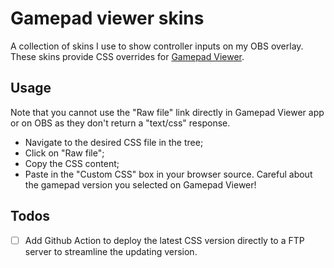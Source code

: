 # Gamepad viewer skins

A collection of skins I use to show controller inputs on my OBS overlay. These skins provide CSS overrides for [Gamepad Viewer](https://gamepadviewer.com/).

## Usage

Note that you cannot use the "Raw file" link directly in Gamepad Viewer app or on OBS as they don't return a "text/css" response.

* Navigate to the desired CSS file in the tree;
* Click on "Raw file";
* Copy the CSS content;
* Paste in the "Custom CSS" box in your browser source. Careful about the gamepad version you selected on Gamepad Viewer!

## Todos
- [ ] Add Github Action to deploy the latest CSS version directly to a FTP server to streamline the updating version.
